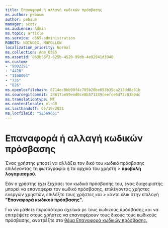 ```yaml
---
title: Επαναφορά ή αλλαγή κωδικών πρόσβασης
ms.author: pebaum
author: pebaum
manager: scotv
ms.audience: Admin
ms.topic: article
ms.service: o365-administration
ROBOTS: NOINDEX, NOFOLLOW
localization_priority: Normal
ms.collection: Adm_O365
ms.assetid: 063b56f2-625b-4520-99db-4e92941d3940
ms.custom:
- "9002291"
- "4428"
- "1100004"
- "735"
- "826"
ms.openlocfilehash: 8714ec8bb90f4c785b20be053b35ca213dd8c61b
ms.sourcegitcommit: 2d617ae59eed0ce8b571339ceefce6473c03b94c
ms.translationtype: MT
ms.contentlocale: el-GR
ms.lasthandoff: 05/19/2021
ms.locfileid: "52569651"
---
```

# <a name="reset-or-change-passwords"></a>Επαναφορά ή αλλαγή κωδικών πρόσβασης

Ένας χρήστης μπορεί να αλλάξει τον δικό του κωδικό πρόσβασης επιλέγοντας τη φωτογραφία ή τα αρχικά του χρήστη > **προβολή λογαριασμού.**
  
Εάν ο χρήστης έχει ξεχάσει τον κωδικό πρόσβασής του, ένας διαχειριστής μπορεί να επαναφέρει τον κωδικό πρόσβασης, επιλέγοντας χρήστες ενεργών χρηστών, επιλέξτε τους χρήστες και  >  [](https://portal.office.com/adminportal/home#/users)κάντε κλικ στην επιλογή **"Επαναφορά κωδικού πρόσβασης".**
  
Για να μάθετε περισσότερα σχετικά με τους κωδικούς πρόσβασης και να επιτρέψετε στους χρήστες να επαναφέρουν τους δικούς τους κωδικούς πρόσβασης, ανατρέξτε στο [θέμα Επαναφορά κωδικών πρόσβασης.](/microsoft-365/admin/add-users/reset-passwords)
